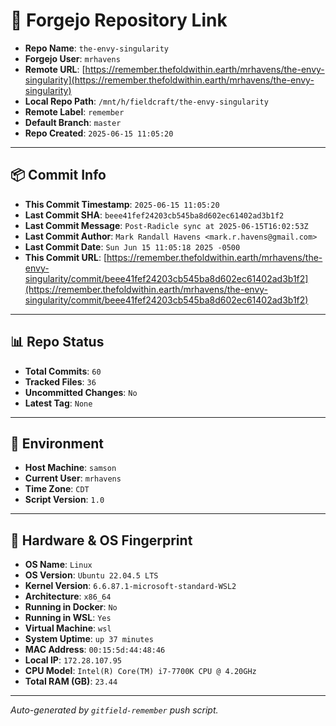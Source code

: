 # 🔗 Forgejo Repository Link

- **Repo Name**: `the-envy-singularity`
- **Forgejo User**: `mrhavens`
- **Remote URL**: [https://remember.thefoldwithin.earth/mrhavens/the-envy-singularity](https://remember.thefoldwithin.earth/mrhavens/the-envy-singularity)
- **Local Repo Path**: `/mnt/h/fieldcraft/the-envy-singularity`
- **Remote Label**: `remember`
- **Default Branch**: `master`
- **Repo Created**: `2025-06-15 11:05:20`

---

## 📦 Commit Info

- **This Commit Timestamp**: `2025-06-15 11:05:20`
- **Last Commit SHA**: `beee41fef24203cb545ba8d602ec61402ad3b1f2`
- **Last Commit Message**: `Post-Radicle sync at 2025-06-15T16:02:53Z`
- **Last Commit Author**: `Mark Randall Havens <mark.r.havens@gmail.com>`
- **Last Commit Date**: `Sun Jun 15 11:05:18 2025 -0500`
- **This Commit URL**: [https://remember.thefoldwithin.earth/mrhavens/the-envy-singularity/commit/beee41fef24203cb545ba8d602ec61402ad3b1f2](https://remember.thefoldwithin.earth/mrhavens/the-envy-singularity/commit/beee41fef24203cb545ba8d602ec61402ad3b1f2)

---

## 📊 Repo Status

- **Total Commits**: `60`
- **Tracked Files**: `36`
- **Uncommitted Changes**: `No`
- **Latest Tag**: `None`

---

## 🧭 Environment

- **Host Machine**: `samson`
- **Current User**: `mrhavens`
- **Time Zone**: `CDT`
- **Script Version**: `1.0`

---

## 🧬 Hardware & OS Fingerprint

- **OS Name**: `Linux`
- **OS Version**: `Ubuntu 22.04.5 LTS`
- **Kernel Version**: `6.6.87.1-microsoft-standard-WSL2`
- **Architecture**: `x86_64`
- **Running in Docker**: `No`
- **Running in WSL**: `Yes`
- **Virtual Machine**: `wsl`
- **System Uptime**: `up 37 minutes`
- **MAC Address**: `00:15:5d:44:48:46`
- **Local IP**: `172.28.107.95`
- **CPU Model**: `Intel(R) Core(TM) i7-7700K CPU @ 4.20GHz`
- **Total RAM (GB)**: `23.44`

---

_Auto-generated by `gitfield-remember` push script._
